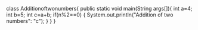 class Additionoftwonumbers{
public static void main(String args[]){
int a=4;
int b=5;
int c=a+b;
if(n%2==0)
{
System.out.println("Addition of two numbers": "c");
}
}
}
